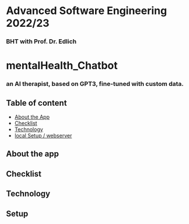 # Advanced Software Engineering 2022/23 
### BHT with Prof. Dr. Edlich
# mentalHealth_Chatbot
<h3> an AI therapist, based on GPT3, fine-tuned with custom data. </h3>

## Table of content
* [About the App](#About-the-app)
* [Checklist](#Checklist)
* [Technology](#Technology)
* [local Setup / webserver](#setup)
  
## About the app
 
  
## Checklist
  
## Technology
  
## Setup
  
